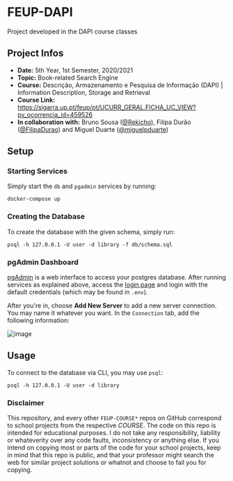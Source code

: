 # FEUP-DAPI

Project developed in the DAPI course classes

## Project Infos
* **Date:** 5th Year, 1st Semester, 2020/2021
* **Topic:** Book-related Search Engine
* **Course:** Descrição, Armazenamento e Pesquisa de Informação (DAPI) | Information Description, Storage and Retrieval
* **Course Link:** https://sigarra.up.pt/feup/pt/UCURR_GERAL.FICHA_UC_VIEW?pv_ocorrencia_id=459526
* **In collaboration with:** Bruno Sousa ([@Rekicho](https://github.com/Rekicho)), Filipa Durão ([@FilipaDurao](https://github.com/FilipaDurao)) and Miguel Duarte ([@miguelpduarte](https://github.com/miguelpduarte))

## Setup

### Starting Services

Simply start the `db` and `pgadmin` services by running:

```
docker-compose up
```

### Creating the Database

To create the database with the given schema, simply run:

```
psql -h 127.0.0.1 -U user -d library -f db/schema.sql
```

### pgAdmin Dashboard

[pgAdmin](https://www.pgadmin.org/) is a web interface to access your postgres database. After running services as explained above, access the [login page](http://localhost:4000) and login with the default credentials (which may be found in `.env`).

After you're in, choose **Add New Server** to add a new server connection. You may name it whatever you want. In the `Connection` tab, add the following information:

![image](https://user-images.githubusercontent.com/25830462/95083134-fd471800-0713-11eb-87e8-60d9c26d9eba.png)

## Usage

To connect to the database via CLI, you may use `psql`:

```
psql -h 127.0.0.1 -U user -d library
```

### Disclaimer

This repository, and every other `FEUP-COURSE*` repos on GitHub correspond to school projects from the respective *COURSE*. The code on this repo is intended for educational purposes. I do not take any responsibility, liability or whateverity over any code faults, inconsistency or anything else. If you intend on copying most or parts of the code for your school projects, keep in mind that this repo is public, and that your professor might search the web for similar project solutions or whatnot and choose to fail you for copying.
